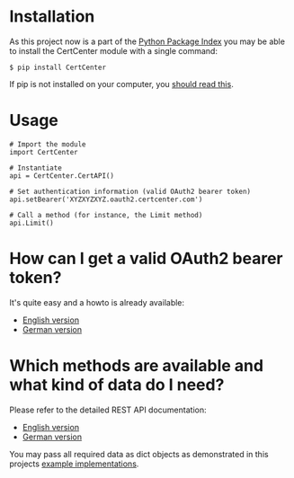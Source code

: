 # Installation

As this project now is a part of the <a href="https://pypi.python.org/pypi/CertCenter/">Python Package Index</a>
you may be able to install the CertCenter module with a single command:

```
$ pip install CertCenter
```

If pip is not installed on your computer, you <a href="https://pip.pypa.io/en/stable/installing/" target="_blank">should read this</a>.


# Usage

```
# Import the module
import CertCenter

# Instantiate
api = CertCenter.CertAPI()

# Set authentication information (valid OAuth2 bearer token)
api.setBearer('XYZXYZXYZ.oauth2.certcenter.com')

# Call a method (for instance, the Limit method)
api.Limit()
```

# How can I get a valid OAuth2 bearer token?

It's quite easy and a howto is already available:

- <a target="_blank" href="https://blog.certcenter.com/2015/11/how-does-it-actually-work-to-access-the-certcenter-restful-api/">English version</a>
- <a target="_blank" href="https://blog.certcenter.de/2015/10/demo-zugriff-certcenter-restful-api/">German version</a>

# Which methods are available and what kind of data do I need?

Please refer to the detailed REST API documentation:

- <a target="_blank" href="https://developers.certcenter.com/rest-api-doc-en/">English version</a>
- <a target="_blank" href="https://developers.certcenter.com/rest-api-doc-de/">German version</a>

You may pass all required data as dict objects as demonstrated in this projects <a href="https://github.com/CertCenter/pyCertCenter/tree/master/example">example implementations</a>.


